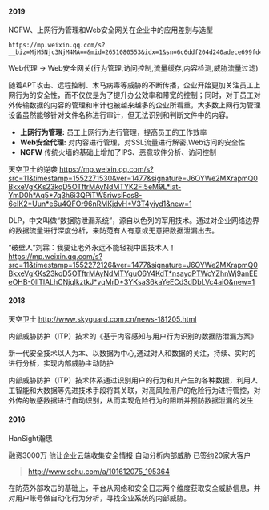 #### 2019

NGFW、上网行为管理和Web安全网关在企业中的应用差别与选型

```
https://mp.weixin.qq.com/s?__biz=MjM5Njc3NjM4MA==&mid=2651080553&idx=1&sn=6c6ddf204d240adece699fd4bcedb08e&chksm=bd14f7ba8a637eac68f0a1268c374c15ab1579dd3da647a4f1d562a5135cd71674257a01bef2&scene=21#wechat_redirect
```
Web代理 -> Web安全网关(行为管理,访问控制,流量缓存,内容检测,威胁流量过滤)

随着APT攻击、远程控制、木马病毒等威胁的不断传播，企业开始更加关注员工上网行为的安全性，而不仅仅是为了提升办公效率和带宽的控制；同时，对于员工对外传输数据的内容的管理和审计也被越来越多的企业所看重，大多数上网行为管理设备虽然能够针对文件名称进行审计，但无法识别和判断文件中的内容。

- **上网行为管理:** 员工上网行为进行管理，提高员工的工作效率
- **Web安全代理:** 对内容进行管理，对SSL流量进行解密,Web访问的安全性
- **NGFW** 传统火墙的基础上增加了IPS、恶意软件分析、访问控制


天空卫士的逆袭
https://mp.weixin.qq.com/s?src=11&timestamp=1552271530&ver=1477&signature=J6OYWe2MXrapmQ0BkxeVgKKs23kqD5OTftrMAyNdMTYK2FI5eM9L*lat-YmD0h*Aq5*7q3h6i3QPiTW5riwsiFcs8-6eIK2*Uun*e6u4QFOr96nRMKjdvH*V3T4yiyd1&new=1


DLP，中文叫做“数据防泄漏系统”，源自以色列的军用技术。通过对企业网络边界的数据流量进行深度分析，来防范有人有意或无意把数据泄漏出去。

“破壁人”刘霖：我要让老外永远不能轻视中国技术人！
https://mp.weixin.qq.com/s?src=11&timestamp=1552272126&ver=1477&signature=J6OYWe2MXrapmQ0BkxeVgKKs23kqD5OTftrMAyNdMTYguO6Y4KdT*nsayqPTWoYZhnWj9anEEeOHB-0llTlALhCNjqlkztkJ*vqMrD*3YKsaS6kaYeECd3dDbLVc4aiO&new=1    

#### 2018

天空卫士
http://www.skyguard.com.cn/news-181205.html

内部威胁防护（ITP）技术的《基于内容感知与用户行为识别的数据防泄漏方案》

新一代安全技术以人为本、以数据为中心,通过对人和数据的关注，持续、实时的进行分析，实现内部威胁主动防护

内部威胁防护（ITP）技术体系通过识别用户的行为和其产生的各种数据，利用人工智能和大数据等先进技术手段将其关联，对高风险用户的危险行为进行管控，对外传的敏感数据进行自动识别，从而实现危险行为的阻断并预防数据泄漏的发生

#### 2016

HanSight瀚思

融资3000万 他让企业云端收集安全情报 自动分析内部威胁 已签约20家大客户 
> http://www.sohu.com/a/101612075_195364


在防范外部攻击的基础上，平台从网络和安全日志两个维度获取安全威胁信息，并对用户账号做自动化行为分析，寻找企业系统的内部威胁。